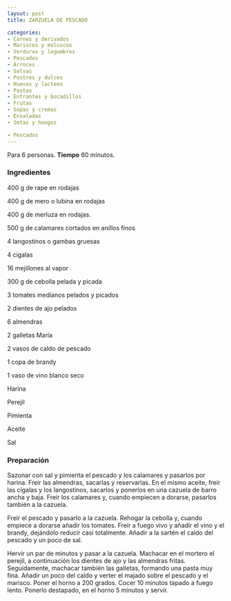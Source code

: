 ```yaml
---
layout: post
title: ZARZUELA DE PESCADO

categories:
- Carnes y derivados
- Mariscos y moluscos
- Verduras y legumbres
- Pescados
- Arroces
- Salsas
- Postres y dulces
- Huevos y lacteos
- Pastas
- Entrantes y bocadillos
- Frutas
- Sopas y cremas
- Ensaladas
- Setas y hongos

- Pescados
---
```

Para 6 personas.
<b>Tiempo</b> 60 minutos.

<h3>Ingredientes</h3>
400 g de rape en rodajas

400 g de mero o lubina en rodajas

400 g de merluza en rodajas.

500 g de calamares cortados en anillos finos

4 langostinos o gambas gruesas

4 cigalas

16 mejillones al vapor

300 g de cebolla pelada y picada

3 tomates medianos pelados y picados

2 dientes de ajo pelados

6 almendras

2 galletas María

2 vasos de caldo de pescado

1 copa de brandy

1 vaso de vino blanco seco

Harina

Perejil

Pimienta

Aceite

Sal

<h3>Preparación</h3>
Sazonar con sal y pimienta el pescado y los calamares y pasarlos por harina. Freír las almendras, sacarlas y reservarlas. En el mismo aceite, freír las cigalas y los langostinos, sacarlos y ponerlos en una cazuela de barro ancha y baja. Freír los calamares y, cuando empiecen a dorarse, pasarlos también a la cazuela.

Freír el pescado y pasarlo a la cazuela. Rehogar la cebolla y, cuando empiece a dorarse añadir los tomates. Freír a fuego vivo y añadir el vino y el brandy, dejándolo reducir casi totalmente. Añadir a la sartén el caldo del pescado y un poco de sal.

Hervir un par de minutos y pasar a la cazuela. Machacar en el mortero el perejil, a continuación los dientes de ajo y las almendras fritas. Seguidamente, machacar también las galletas, formando una pasta muy fina. Añadir un poco del caldo y verter el majado sobre el pescado y el marisco. Poner el horno a 200 grados. Cocer 10 minutos tapado a fuego lento. Ponerlo destapado, en el horno 5 minutos y servir.

